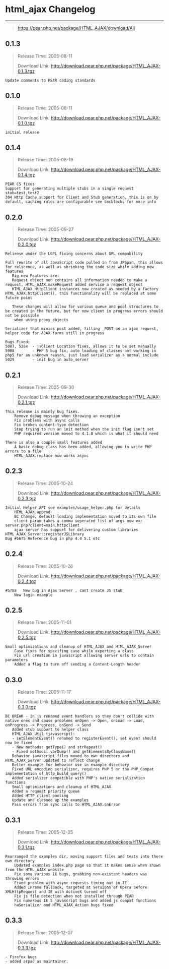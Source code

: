 # html_ajax Changelog
---

> https://pear.php.net/package/HTML_AJAX/download/All

## 0.1.3

> Release Time: 2005-08-11
>
> Download Link: http://download.pear.php.net/package/HTML_AJAX-0.1.3.tgz

```
Update comments to PEAR coding standards
```

## 0.1.0

> Release Time: 2005-08-11
>
> Download Link: http://download.pear.php.net/package/HTML_AJAX-0.1.0.tgz

```
initial release
```

## 0.1.4

> Release Time: 2005-08-19
>
> Download Link: http://download.pear.php.net/package/HTML_AJAX-0.1.4.tgz

```
PEAR CS fixes
Support for generating multiple stubs in a single request stub=test,test2
304 Http Cache support for Client and Stub generation, this is on by default, caching rules are configurable see docblocks for more info
```

## 0.2.0

> Release Time: 2005-09-27
>
> Download Link: http://download.pear.php.net/package/HTML_AJAX-0.2.0.tgz

```
Reliense under the LGPL fixing concerns about GPL compability

Full rewrite of all JavaScript code pulled in from JPSpan, this allows for relicence, as well as shrinking the code size while adding new features
   Big new Features are: 
   Request object non contains all information needed to make a request, HTML_AJAX.makeRequest added service a request object
   HTML_AJAX_HttpClient instances now created as needed by a factory HTML_AJAX.httpClient(), this functionality will be replaced at some future point

   These changes will allow for various queue and pool structures to be created in the future, but for now client in progress errors should not be possible
   	when using proxy objects

Serializer that mimics post added, filling _POST on an ajax request, helper code for AJAX forms still in progress

Bugs Fixed:
5087, 5284 	- jsClient Location fixes, allows it to be set manually
5908 		- PHP 5 bug fix, auto loading of classes not working in php5 for an unknown reason, just load serializer as a normal include
5029 		- init bug in auto_server
```

## 0.2.1

> Release Time: 2005-09-30
>
> Download Link: http://download.pear.php.net/package/HTML_AJAX-0.2.1.tgz

```
This release is mainly bug fixes.
	Remove debug message when throwing an exception
	Fix problems with async calls
	Fix broken content-type detection
	Stop trying to run an init method when the init flag isn't set
	PHP required version moved to 4.1.0 which is what it should need

There is also a couple small features added
	A basic debug class has been added, allowing you to write PHP errors to a file
	HTML_AJAX.replace now works async
```

## 0.2.3

> Release Time: 2005-10-24
>
> Download Link: http://download.pear.php.net/package/HTML_AJAX-0.2.3.tgz

```
Initial Helper API see examples/usage_helper.php for details
	HTML_AJAX.append
	BC Change, default loading implementation moved to its own file
	client param takes a comma seperated list of args now ex: server.php?client=main,httpclient
	ajax server has support for delivering custom libraries HTML_AJAX_Server::registerJSLibrary
Bug #5675 Reference bug in php 4.4 5.1 etc
```

## 0.2.4

> Release Time: 2005-10-26
>
> Download Link: http://download.pear.php.net/package/HTML_AJAX-0.2.4.tgz

```
#5788  	New bug in Ajax Server , cant create JS stub
	New login example
```

## 0.2.5

> Release Time: 2005-11-01
>
> Download Link: http://download.pear.php.net/package/HTML_AJAX-0.2.5.tgz

```
Small optimizations and cleanup of HTML_AJAX and HTML_AJAX_Server
	Case fixes for specifing case while exporting a class
	Fix url creation in javascript allowing server urls to contain parameters
	Added a flag to turn off sending a Content-Length header
```

## 0.3.0

> Release Time: 2005-11-17
>
> Download Link: http://download.pear.php.net/package/HTML_AJAX-0.3.0.tgz

```
BC BREAK - in js renamed event handlers so they don't collide with native ones and cause problems onOpen -> Open, onLoad -> Load, onProgress -> Progress, onSend -> Send
   Added stub support to helper class
   HTML_AJAX_Util (javascript):
   - setElementEvent() renamed to registerEvent(), set event should now be fixed
   - New methods: getType() and strRepeat()
   - Fixed methods: varDump() and getElementsByClassName()
   Behavior javascript files moved to own directory and HTML_AJAX_Server updated to reflect change
   Better example for behavior use in example directory
   Fixed URL encoding serializer, requires PHP 5 or the PHP_Compat implementation of http_build_query()
   Added serializer compatible with PHP's native serialization functions
   Small optimizations and cleanup of HTML_AJAX
   Added a request priority queue
   Added HTTP client pooling
   Update and cleaned up the examples
   Pass errors from sync calls to HTML_AJAX.onError
```

## 0.3.1

> Release Time: 2005-12-05
>
> Download Link: http://download.pear.php.net/package/HTML_AJAX-0.3.1.tgz

```
Rearranged the examples dir, moving support files and tests into there own directory
	Updated examples index.php page so that it makes sense when shown from the HTML_AJAX website
	Fix some various IE bugs, grabbing non-existant headers was throwing errors
	Fixed problem with async requests timing out in IE
	Added IFrame fallback, targeted at versions of Opera before XMLHttpRequest and IE with ActiveX turned off
	Fix js file detection when not installed through PEAR
	Fix numerous IE 5 javascript bugs and added js compat functions
	haSerializer and HTML_AJAX_Action bugs fixed
```

## 0.3.3

> Release Time: 2005-12-07
>
> Download Link: http://download.pear.php.net/package/HTML_AJAX-0.3.3.tgz

```
- Firefox bugs
- added arpad as maintainer.
```

